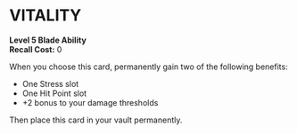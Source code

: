 # VITALITY

**Level 5 Blade Ability**  
**Recall Cost:** 0

When you choose this card, permanently gain two of the following benefits:

- One Stress slot
- One Hit Point slot
- +2 bonus to your damage thresholds

Then place this card in your vault permanently.